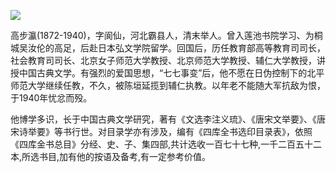 ![](https://s2.loli.net/2022/08/13/rJDS4zZLlmaH6vy.png)

高步瀛(1872-1940)，字阆仙，河北霸县人，清末举人。曾入莲池书院学习、为桐城吴汝伦的高足，后赴日本弘文学院留学。回国后，历任教育部高等教育司司长，社会教育司司长、北京女子师范大学教授、北京师范大学教授、辅仁大学教授，讲授中国古典文学。有强烈的爱国思想，“七七事变”后，他不愿在日伪控制下的北平师范大学继续任教，不久，被陈垣延揽到辅仁执教。以年老不能随大军抗敌为恨，于1940年忧忿而殁。

他博学多识，长于中国古典文学研究，著有《文选李注义琉》、《唐宋文举要》、《唐宋诗举要》等书行世。对目录学亦有涉及，编有《四库全书选印目录表》，依照《四库金书总目》分经、史、子、集四部,共计选收一百七十七种,一千二百五十二本,所选书目,加有他的按语及备考,有一定参考价值。